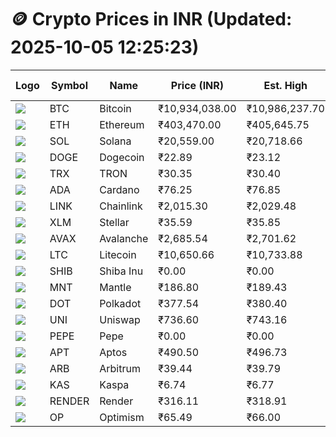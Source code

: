 # 🪙 Crypto Prices in INR (Updated: 2025-10-05 12:25:23)

| Logo | Symbol | Name       | Price (INR) | Est. High | Est. Low | Gross Profit | Fees | Net Profit | ROI % |
|------|--------|------------|-------------|-----------|----------|---------------|------|-------------|--------|
| ![](https://coin-images.coingecko.com/coins/images/1/large/bitcoin.png?1696501400) | BTC    | Bitcoin    | ₹10,934,038.00 | ₹10,986,237.70 | ₹10,881,838.30 | ₹959.39 | ₹200.00 | ₹759.39 | 0.76% |
| ![](https://coin-images.coingecko.com/coins/images/279/large/ethereum.png?1696501628) | ETH    | Ethereum   | ₹403,470.00 | ₹405,645.75 | ₹401,294.25 | ₹1,084.37 | ₹200.00 | ₹884.37 | 0.88% |
| ![](https://coin-images.coingecko.com/coins/images/4128/large/solana.png?1718769756) | SOL    | Solana     | ₹20,559.00 | ₹20,718.66 | ₹20,399.34 | ₹1,565.37 | ₹200.00 | ₹1,365.37 | 1.37% |
| ![](https://coin-images.coingecko.com/coins/images/5/large/dogecoin.png?1696501409) | DOGE   | Dogecoin   | ₹22.89 | ₹23.12 | ₹22.66 | ₹2,025.55 | ₹200.00 | ₹1,825.55 | 1.83% |
| ![](https://coin-images.coingecko.com/coins/images/1094/large/tron-logo.png?1696502193) | TRX    | TRON       | ₹30.35 | ₹30.40 | ₹30.30 | ₹326.73 | ₹200.00 | ₹126.73 | 0.13% |
| ![](https://coin-images.coingecko.com/coins/images/975/large/cardano.png?1696502090) | ADA    | Cardano    | ₹76.25 | ₹76.85 | ₹75.65 | ₹1,590.25 | ₹200.00 | ₹1,390.25 | 1.39% |
| ![](https://coin-images.coingecko.com/coins/images/877/large/chainlink-new-logo.png?1696502009) | LINK   | Chainlink  | ₹2,015.30 | ₹2,029.48 | ₹2,001.12 | ₹1,417.61 | ₹200.00 | ₹1,217.61 | 1.22% |
| ![](https://coin-images.coingecko.com/coins/images/100/large/fmpFRHHQ_400x400.jpg?1735231350) | XLM    | Stellar    | ₹35.59 | ₹35.85 | ₹35.33 | ₹1,494.65 | ₹200.00 | ₹1,294.65 | 1.29% |
| ![](https://coin-images.coingecko.com/coins/images/12559/large/Avalanche_Circle_RedWhite_Trans.png?1696512369) | AVAX   | Avalanche  | ₹2,685.54 | ₹2,701.62 | ₹2,669.46 | ₹1,204.74 | ₹200.00 | ₹1,004.74 | 1.00% |
| ![](https://coin-images.coingecko.com/coins/images/2/large/litecoin.png?1696501400) | LTC    | Litecoin   | ₹10,650.66 | ₹10,733.88 | ₹10,567.44 | ₹1,575.03 | ₹200.00 | ₹1,375.03 | 1.38% |
| ![](https://coin-images.coingecko.com/coins/images/11939/large/shiba.png?1696511800) | SHIB   | Shiba Inu  | ₹0.00 | ₹0.00 | ₹0.00 | ₹1,608.16 | ₹200.00 | ₹1,408.16 | 1.41% |
| ![](https://coin-images.coingecko.com/coins/images/30980/large/Mantle-Logo-mark.png?1739213200) | MNT    | Mantle     | ₹186.80 | ₹189.43 | ₹184.17 | ₹2,852.20 | ₹200.00 | ₹2,652.20 | 2.65% |
| ![](https://coin-images.coingecko.com/coins/images/12171/large/polkadot.png?1696512008) | DOT    | Polkadot   | ₹377.54 | ₹380.40 | ₹374.68 | ₹1,528.52 | ₹200.00 | ₹1,328.52 | 1.33% |
| ![](https://coin-images.coingecko.com/coins/images/12504/large/uniswap-logo.png?1720676669) | UNI    | Uniswap    | ₹736.60 | ₹743.16 | ₹730.04 | ₹1,797.85 | ₹200.00 | ₹1,597.85 | 1.60% |
| ![](https://coin-images.coingecko.com/coins/images/29850/large/pepe-token.jpeg?1696528776) | PEPE   | Pepe       | ₹0.00 | ₹0.00 | ₹0.00 | ₹1,713.18 | ₹200.00 | ₹1,513.18 | 1.51% |
| ![](https://coin-images.coingecko.com/coins/images/26455/large/aptos_round.png?1696525528) | APT    | Aptos      | ₹490.50 | ₹496.73 | ₹484.27 | ₹2,570.85 | ₹200.00 | ₹2,370.85 | 2.37% |
| ![](https://coin-images.coingecko.com/coins/images/16547/large/arb.jpg?1721358242) | ARB    | Arbitrum   | ₹39.44 | ₹39.79 | ₹39.09 | ₹1,803.65 | ₹200.00 | ₹1,603.65 | 1.60% |
| ![](https://coin-images.coingecko.com/coins/images/25751/large/kaspa-icon-exchanges.png?1696524837) | KAS    | Kaspa      | ₹6.74 | ₹6.77 | ₹6.71 | ₹984.05 | ₹200.00 | ₹784.05 | 0.78% |
| ![](https://coin-images.coingecko.com/coins/images/11636/large/rndr.png?1696511529) | RENDER | Render     | ₹316.11 | ₹318.91 | ₹313.31 | ₹1,784.79 | ₹200.00 | ₹1,584.79 | 1.58% |
| ![](https://coin-images.coingecko.com/coins/images/25244/large/Optimism.png?1696524385) | OP     | Optimism   | ₹65.49 | ₹66.00 | ₹64.98 | ₹1,579.02 | ₹200.00 | ₹1,379.02 | 1.38% |
